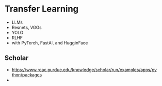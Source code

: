 # Transfer Learning

* LLMs
* Resnets, VGGs
* YOLO
* RLHF
* with PyTorch, FastAI, and HugginFace

## Scholar

* https://www.rcac.purdue.edu/knowledge/scholar/run/examples/apps/python/packages
* 
